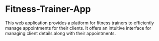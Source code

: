 # Fitness-Trainer-App
This web application provides a platform for fitness trainers to efficiently manage appointments for their clients. It offers an intuitive interface for managing client details along with their appointments.
